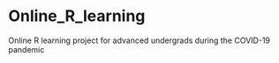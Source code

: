 # Online_R_learning
Online R learning project for advanced undergrads during the COVID-19 pandemic 
